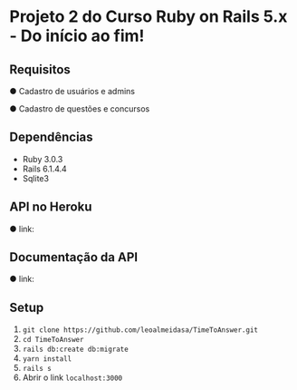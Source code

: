 # Projeto 2 do Curso Ruby on Rails 5.x - Do início ao fim!

## Requisitos
● Cadastro de usuários e admins

● Cadastro de questões e concursos

## Dependências

- Ruby 3.0.3
- Rails 6.1.4.4
- Sqlite3

## API no Heroku
● link:

## Documentação da API
● link: 

## Setup

1. `git clone https://github.com/leoalmeidasa/TimeToAnswer.git`
2. `cd TimeToAnswer`
3. `rails db:create db:migrate`
4. `yarn install`
5. `rails s`
6. Abrir o link `localhost:3000`
